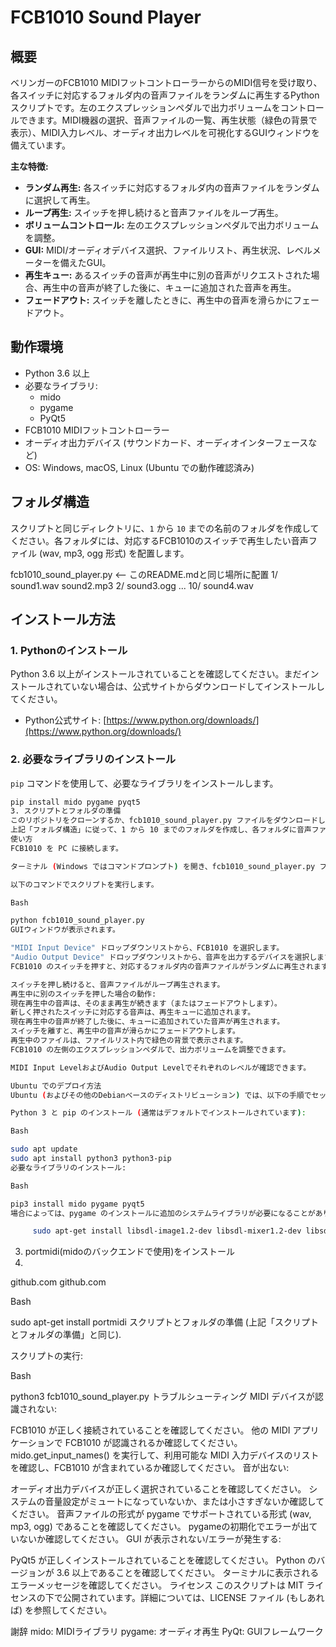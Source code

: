 # FCB1010 Sound Player

## 概要

ベリンガーのFCB1010 MIDIフットコントローラーからのMIDI信号を受け取り、各スイッチに対応するフォルダ内の音声ファイルをランダムに再生するPythonスクリプトです。左のエクスプレッションペダルで出力ボリュームをコントロールできます。MIDI機器の選択、音声ファイルの一覧、再生状態（緑色の背景で表示）、MIDI入力レベル、オーディオ出力レベルを可視化するGUIウィンドウを備えています。

**主な特徴:**

*   **ランダム再生:** 各スイッチに対応するフォルダ内の音声ファイルをランダムに選択して再生。
*   **ループ再生:** スイッチを押し続けると音声ファイルをループ再生。
*   **ボリュームコントロール:** 左のエクスプレッションペダルで出力ボリュームを調整。
*   **GUI:** MIDI/オーディオデバイス選択、ファイルリスト、再生状況、レベルメーターを備えたGUI。
*   **再生キュー:** あるスイッチの音声が再生中に別の音声がリクエストされた場合、再生中の音声が終了した後に、キューに追加された音声を再生。
*   **フェードアウト:** スイッチを離したときに、再生中の音声を滑らかにフェードアウト。

## 動作環境

*   Python 3.6 以上
*   必要なライブラリ:
    *   mido
    *   pygame
    *   PyQt5
*   FCB1010 MIDIフットコントローラー
*   オーディオ出力デバイス (サウンドカード、オーディオインターフェースなど)
*   OS: Windows, macOS, Linux (Ubuntu での動作確認済み)

## フォルダ構造

スクリプトと同じディレクトリに、`1` から `10` までの名前のフォルダを作成してください。各フォルダには、対応するFCB1010のスイッチで再生したい音声ファイル (wav, mp3, ogg 形式) を配置します。

fcb1010_sound_player.py  <-- このREADME.mdと同じ場所に配置
1/
sound1.wav
sound2.mp3
2/
sound3.ogg
...
10/
sound4.wav


## インストール方法

### 1. Pythonのインストール

Python 3.6 以上がインストールされていることを確認してください。まだインストールされていない場合は、公式サイトからダウンロードしてインストールしてください。

*   Python公式サイト: [https://www.python.org/downloads/](https://www.python.org/downloads/)

### 2. 必要なライブラリのインストール

`pip` コマンドを使用して、必要なライブラリをインストールします。

```bash
pip install mido pygame pyqt5
3. スクリプトとフォルダの準備
このリポジトリをクローンするか、fcb1010_sound_player.py ファイルをダウンロードします。
上記「フォルダ構造」に従って、1 から 10 までのフォルダを作成し、各フォルダに音声ファイルを配置します。
使い方
FCB1010 を PC に接続します。

ターミナル (Windows ではコマンドプロンプト) を開き、fcb1010_sound_player.py ファイルが置かれているディレクトリに移動します。

以下のコマンドでスクリプトを実行します。

Bash

python fcb1010_sound_player.py
GUIウィンドウが表示されます。

"MIDI Input Device" ドロップダウンリストから、FCB1010 を選択します。
"Audio Output Device" ドロップダウンリストから、音声を出力するデバイスを選択します。
FCB1010 のスイッチを押すと、対応するフォルダ内の音声ファイルがランダムに再生されます。

スイッチを押し続けると、音声ファイルがループ再生されます。
再生中に別のスイッチを押した場合の動作:
現在再生中の音声は、そのまま再生が続きます（またはフェードアウトします）。
新しく押されたスイッチに対応する音声は、再生キューに追加されます。
現在再生中の音声が終了した後に、キューに追加されていた音声が再生されます。
スイッチを離すと、再生中の音声が滑らかにフェードアウトします。
再生中のファイルは、ファイルリスト内で緑色の背景で表示されます。
FCB1010 の左側のエクスプレッションペダルで、出力ボリュームを調整できます。

MIDI Input LevelおよびAudio Output Levelでそれぞれのレベルが確認できます。

Ubuntu でのデプロイ方法
Ubuntu (およびその他のDebianベースのディストリビューション) では、以下の手順でセットアップできます。

Python 3 と pip のインストール (通常はデフォルトでインストールされています):

Bash

sudo apt update
sudo apt install python3 python3-pip
必要なライブラリのインストール:

Bash

pip3 install mido pygame pyqt5
場合によっては、pygame のインストールに追加のシステムライブラリが必要になることがあります。

     sudo apt-get install libsdl-image1.2-dev libsdl-mixer1.2-dev libsdl-ttf2.0-dev libsdl1.2-dev libsmpeg-dev python-nu 1 mpy
```
3. portmidi(midoのバックエンドで使用)をインストール   
1.
github.com
github.com

Bash

 sudo apt-get install portmidi
スクリプトとフォルダの準備 (上記「スクリプトとフォルダの準備」と同じ).

スクリプトの実行:

Bash

python3 fcb1010_sound_player.py
トラブルシューティング
MIDI デバイスが認識されない:

FCB1010 が正しく接続されていることを確認してください。
他の MIDI アプリケーションで FCB1010 が認識されるか確認してください。
mido.get_input_names() を実行して、利用可能な MIDI 入力デバイスのリストを確認し、FCB1010 が含まれているか確認してください。
音が出ない:

オーディオ出力デバイスが正しく選択されていることを確認してください。
システムの音量設定がミュートになっていないか、または小さすぎないか確認してください。
音声ファイルの形式が pygame でサポートされている形式 (wav, mp3, ogg) であることを確認してください。
pygameの初期化でエラーが出ていないか確認してください。
GUI が表示されない/エラーが発生する:

PyQt5 が正しくインストールされていることを確認してください。
Python のバージョンが 3.6 以上であることを確認してください。
ターミナルに表示されるエラーメッセージを確認してください。
ライセンス
このスクリプトは MIT ライセンスの下で公開されています。詳細については、LICENSE ファイル (もしあれば) を参照してください。

謝辞
mido: MIDIライブラリ
pygame: オーディオ再生
PyQt: GUIフレームワーク
